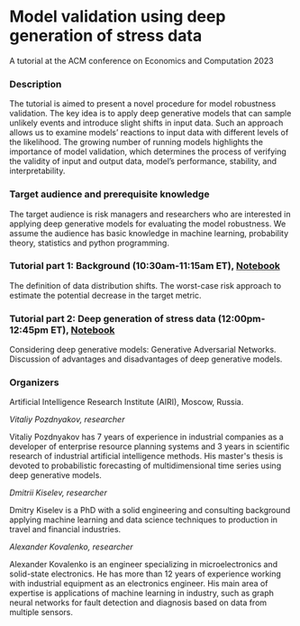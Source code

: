 # Model validation using deep generation of stress data
A tutorial at the ACM conference on Economics and Computation 2023 

### Description
The tutorial is aimed to present a novel procedure for model robustness validation. The key idea is to apply deep generative models that can sample unlikely events and introduce slight shifts in input data. Such an approach allows us to examine models’ reactions to input data with different levels of the likelihood. The growing number of running models highlights the importance of model validation, which determines the process of verifying the validity of input and output data, model’s performance, stability, and interpretability.

### Target audience and prerequisite knowledge
The target audience is risk managers and researchers who are interested in applying deep generative models for evaluating the model robustness. We assume the audience has basic knowledge in machine learning, probability theory, statistics and python programming. 

### Tutorial part 1: Background (10:30am-11:15am ET), [Notebook](https://colab.research.google.com/github/airi-industrial-ai/ec23-tutorial/blob/main/notebooks/tutorial_part1.ipynb)
The definition of data distribution shifts. The worst-case risk approach to estimate the potential decrease in the target metric.

### Tutorial part 2: Deep generation of stress data (12:00pm-12:45pm ET), [Notebook](https://colab.research.google.com/github/airi-industrial-ai/ec23-tutorial/blob/main/notebooks/tutorial_part2.ipynb)
Considering deep generative models: Generative Adversarial Networks. Discussion of advantages and disadvantages of deep generative models. 

### Organizers
Artificial Intelligence Research Institute (AIRI), Moscow, Russia. 

_Vitaliy Pozdnyakov, researcher_

Vitaliy Pozdnyakov has 7 years of experience in industrial companies as a developer of enterprise resource planning systems and 3 years in scientific research of industrial artificial intelligence methods. His master's thesis is devoted to probabilistic forecasting of multidimensional time series using deep generative models.

_Dmitrii Kiselev, researcher_

Dmitry Kiselev is a PhD with a solid engineering and consulting background applying machine learning and data science techniques to production in travel and financial industries.

_Alexander Kovalenko, researcher_

Alexander Kovalenko is an engineer specializing in microelectronics and solid-state electronics. He has more than 12 years of experience working with industrial equipment as an electronics engineer. His main area of expertise is applications of machine learning in industry, such as graph neural networks for fault detection and diagnosis based on data from multiple sensors.
